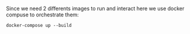 Since we need 2 differents images to run and interact here we use docker compuse to orchestrate them:

```docker
docker-compose up --build
```